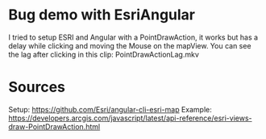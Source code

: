 # Bug demo with EsriAngular
I tried to setup ESRI and Angular with a PointDrawAction, it works but has a delay while clicking and moving the Mouse on the mapView.
You can see the lag after clicking in this clip: PointDrawActionLag.mkv
# Sources
Setup: https://github.com/Esri/angular-cli-esri-map
Example: https://developers.arcgis.com/javascript/latest/api-reference/esri-views-draw-PointDrawAction.html
